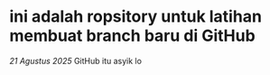# ini adalah ropsitory untuk latihan membuat branch baru di GitHub

*21 Agustus 2025*
GitHub itu asyik lo
